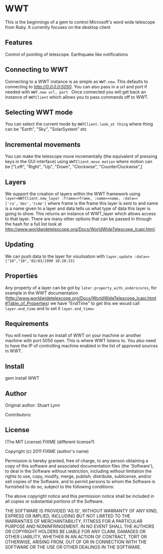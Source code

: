 WWT
===========

This is the beginnings of a gem to control Microsoft's word wide telescope from Ruby. It currently focuses on the desktop client

Features
--------

Control of pointing of telescope.
Earthquake like notifications

Connecting to WWT 
-----------------
Connecting to a WWT instance is as simple as `WWT.new`. This defaults to connecting to *http://0.0.0.0:5050*.
You can also pass in a url and port if needed with `WWT.new url, port ` 
Once connected you will get back an instance of `WWTClient` which allows you to pass commands off to WWT. 
	
Selecting WWT mode 
------------------
You can select the current mode by `WWTClient.look_at thing` where thing can be "Earth", "Sky", "SolarSystem" etc
		
Incremental movements 
--------------------

You can make the telescope move incrementally (the equivalent of pressing keys in the GUI interface) using `WWTClient.move motion` where motion can be ["Left", "Right", "Up", "Down", "Clockwise", "CounterClockwise",]
		
Layers 
------

We support the creation of layers within the WWT framework using `layer=WWTClient.new_layer :frame=>frame, :name=>name, :data=>['ra','dec','time']` where frame is the frame this layer is sent to and name is a name given to a layer and data tells us what type of data this layer is going to show. This returns an instance of WWT_layer which allows access to that layer. There are many other options that can be passed in through the hash for a full list look at http://www.worldwidetelescope.org/Docs/WorldWideTelescope_lcapi.html. 
		
Updating
--------

We can push data to the layer for visulisation with `layer.update :data=>["10","10",'02/03/1999 10:20:33]` 
			
Properties
---------- 

Any property of a layer can be got by `later.property_with_underscores`, for example in the WWT documentation (http://www.worldwidetelescope.org/Docs/WorldWideTelescope_lcapi.html#Table_of_Properties) we have "EndTime" to get this we would call `layer.end_time` and to set it `layer.end_time=`

Requirements
------------

You will need to have an install of WWT on your machine or another machine with port 5050 open. This is where WWT listens to. You also need to have the IP of controlling machine enabled in the list of approved sources in WWT.

Install
-------

gem install WWT

Author
------

Original author: Stuart Lynn

Contributors:


License
-------

(The MIT License) FIXME (different license?)

Copyright (c) 2011 FIXME (author's name)

Permission is hereby granted, free of charge, to any person obtaining
a copy of this software and associated documentation files (the
'Software'), to deal in the Software without restriction, including
without limitation the rights to use, copy, modify, merge, publish,
distribute, sublicense, and/or sell copies of the Software, and to
permit persons to whom the Software is furnished to do so, subject to
the following conditions:

The above copyright notice and this permission notice shall be
included in all copies or substantial portions of the Software.

THE SOFTWARE IS PROVIDED 'AS IS', WITHOUT WARRANTY OF ANY KIND,
EXPRESS OR IMPLIED, INCLUDING BUT NOT LIMITED TO THE WARRANTIES OF
MERCHANTABILITY, FITNESS FOR A PARTICULAR PURPOSE AND NONINFRINGEMENT.
IN NO EVENT SHALL THE AUTHORS OR COPYRIGHT HOLDERS BE LIABLE FOR ANY
CLAIM, DAMAGES OR OTHER LIABILITY, WHETHER IN AN ACTION OF CONTRACT,
TORT OR OTHERWISE, ARISING FROM, OUT OF OR IN CONNECTION WITH THE
SOFTWARE OR THE USE OR OTHER DEALINGS IN THE SOFTWARE.
